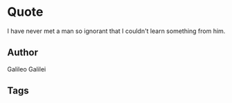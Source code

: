 # Quote

I have never met a man so ignorant that I couldn't learn something from him.

## Author

Galileo Galilei

## Tags


